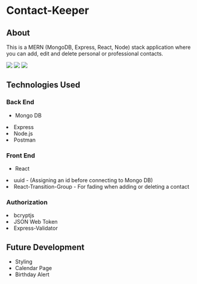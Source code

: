 # Contact-Keeper

## About

This is a MERN (MongoDB, Express, React, Node) stack application where you can add, edit and delete personal or professional contacts.

<img src="./screens/screens1.PNG" />
<img src="./screens/screens2.PNG" />
<img src="./screens/screens3.PNG" />

## Technologies Used

### Back End

- Mongo DB
<li>Express</li>
<li>Node.js</li>
<li>Postman</li>

### Front End

- React
<li>uuid - (Assigning an id before connecting to Mongo DB)</li>
<li>React-Transition-Group - For fading when adding or deleting a contact</li>

### Authorization

<li>bcryptjs</li>
<li>JSON Web Token</li>
<li>Express-Validator</li>

## Future Development

- Styling
- Calendar Page
- Birthday Alert
